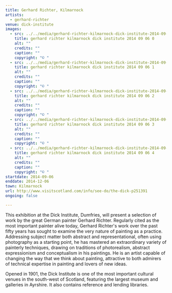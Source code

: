 ```yaml
---
title: Gerhard Richter, Kilmarnock
artists:
  - gerhard-richter
venue: dick-institute
images:
  - src: ../../media/gerhard-richter-kilmarnock-dick-institute-2014-09-06-0.webp
    title: gerhard richter kilmarnock dick institute 2014 09 06 0
    alt: ""
    credits: ""
    caption: ""
    copyright: "© "
  - src: ../../media/gerhard-richter-kilmarnock-dick-institute-2014-09-06-1.webp
    title: gerhard richter kilmarnock dick institute 2014 09 06 1
    alt: ""
    credits: ""
    caption: ""
    copyright: "© "
  - src: ../../media/gerhard-richter-kilmarnock-dick-institute-2014-09-06-2.webp
    title: gerhard richter kilmarnock dick institute 2014 09 06 2
    alt: ""
    credits: ""
    caption: ""
    copyright: "© "
  - src: ../../media/gerhard-richter-kilmarnock-dick-institute-2014-09-06-3.webp
    title: gerhard richter kilmarnock dick institute 2014 09 06 3
    alt: ""
    credits: ""
    caption: ""
    copyright: "© "
  - src: ../../media/gerhard-richter-kilmarnock-dick-institute-2014-09-06-4.webp
    title: gerhard richter kilmarnock dick institute 2014 09 06 4
    alt: ""
    credits: ""
    caption: ""
    copyright: "© "
startdate: 2014-09-06
enddate: 2014-12-06
town: Kilmarnock
url: http://www.visitscotland.com/info/see-do/the-dick-p251391
ongoing: false

---
```


This exhibition at the Dick Institute, Dumfries, will present a selection of work by the great German painter Gerhard Richter. Regularly cited as the most important painter alive today, Gerhard Richter's work over the past fifty years has sought to examine the very nature of painting as a practice. Addressing subject matter both abstract and representational, often using photography as a starting point, he has mastered an extraordinary variety of painterly techniques, drawing on traditions of photorealism, abstract expressionism and conceptualism in his paintings. He is an artist capable of changing the way that we think about painting, attractive to both admirers of technical expertise in painting and lovers of new ideas.

Opened in 1901, the Dick Institute is one of the most important cultural venues in the south-west of Scotland, featuring the largest museum and galleries in Ayrshire. It also contains reference and lending libraries.

